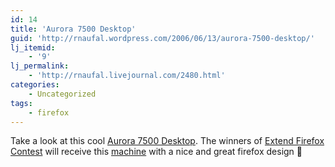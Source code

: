 ```yaml
---
id: 14
title: 'Aurora 7500 Desktop'
guid: 'http://rnaufal.wordpress.com/2006/06/13/aurora-7500-desktop/'
lj_itemid:
    - '9'
lj_permalink:
    - 'http://rnaufal.livejournal.com/2480.html'
categories:
    - Uncategorized
tags:
    - firefox
---
```


Take a look at this cool [Aurora 7500 Desktop](http://www.alienware.com/product_detail_pages/Aurora_7500/aurora_7500_features.aspx). The winners of [Extend Firefox Contest](https://addons.mozilla.org/winners.php) will receive this [machine](http://developer.mozilla.org/contests/extendfirefox/) with a nice and great firefox design 🙂